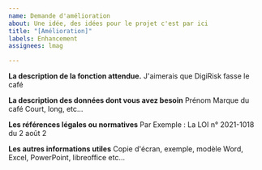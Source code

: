 ```yaml
---
name: Demande d'amélioration
about: Une idée, des idées pour le projet c'est par ici
title: "[Amélioration]"
labels: Enhancement
assignees: lmag

---
```


**La description de la fonction attendue.**
J'aimerais que DigiRisk fasse le café

**La description des données dont vous avez besoin**
Prénom
Marque du café
Court, long, etc...

**Les références légales ou normatives**
Par Exemple : La LOI n° 2021-1018 du 2 août 2

**Les autres informations utiles**
Copie d'écran, exemple, modèle Word, Excel, PowerPoint, libreoffice etc...
